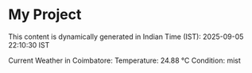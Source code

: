 # My Project

This content is dynamically generated in Indian Time (IST): 2025-09-05 22:10:30 IST


Current Weather in Coimbatore:
Temperature: 24.88 °C
Condition: mist
